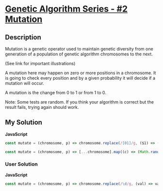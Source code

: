 # [Genetic Algorithm Series - #2 Mutation](https://www.codewars.com/kata/567b39b27d0a4606a5000057)

## Description

Mutation is a genetic operator used to maintain genetic diversity from one generation of a population of genetic algorithm chromosomes to the next.

(See link for important illustrations)

A mutation here may happen on zero or more positions in a chromosome. It is going to check every position and by a given probability it will decide if a mutation will occur.

A mutation is the change from 0 to 1 or from 1 to 0.

Note: Some tests are random. If you think your algorithm is correct but the result fails, trying again should work.

## My Solution

**JavaScript**

```js
const mutate = (chromosome, p) => chromosome.replace(/[01]/g, ($1) => (Math.random() < p ? (+$1 ? 0 : 1) : $1));
```

```js
const mutate = (chromosome, p) => [...chromosome].map((c) => (Math.random() < p ? (c === '0' ? 1 : 0) : c)).join('');
```

### User Solution

**JavaScript**

```js
const mutate = (chromosome, p) => chromosome.replace(/\d/g, (val) => val ^ (Math.random() < p));
```
